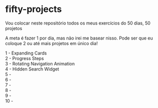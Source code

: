# fifty-projects

Vou colocar neste repositório todos os meus exercícios do 50 dias, 50 projetos

A meta é fazer 1 por dia, mas não irei me basear nisso. Pode ser que eu coloque 2 ou até mais projetos em único dia!

1 - Expanding Cards <br>
2 - Progress Steps <br>
3 - Rotating Navigation Animation <br>
4 - Hidden Search Widget <br>
5 - <br>
6 - <br>
7 - <br>
8 - <br>
9 - <br>
10 -<br>

